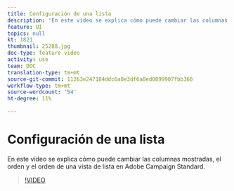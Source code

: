 ```yaml
---
title: Configuración de una lista
description: 'En este vídeo se explica cómo puede cambiar las columnas mostradas, el orden y el orden de una vista de lista en Adobe Campaign Standard.  '
feature: UI
topics: null
kt: 1821
thumbnail: 25288.jpg
doc-type: feature video
activity: use
team: DOC
translation-type: tm+mt
source-git-commit: 11263e247184ddc6a8e3df6a8ed0899907fbb366
workflow-type: tm+mt
source-wordcount: '54'
ht-degree: 11%

---
```



# Configuración de una lista

En este vídeo se explica cómo puede cambiar las columnas mostradas, el orden y el orden de una vista de lista en Adobe Campaign Standard.

>[!VIDEO](https://video.tv.adobe.com/v/25288/?quality=12)
